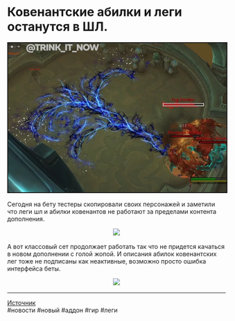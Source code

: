 # Ковенантские абилки и леги останутся в ШЛ.

<center>
<img src=https://github.com/MagicalCow/TrinkIT-News/blob/main/Assets/WH328645/WH328645-01.jpg?raw=true float=center border=2/>
</center>

Сегодня на бету тестеры скопировали своих персонажей и заметили что леги шл и абилки ковенантов не работают за пределами контента дополнения.

<center>
<a href="https://wow.zamimg.com/uploads/screenshots/normal/1076164.jpg"><img src="https://wow.zamimg.com/uploads/screenshots/normal/1076164.jpg?maxHeight=630" width="600"/></a>
</center>
  
А вот классовый сет продолжает работать так что не придется качаться в новом дополнении с голой жопой. И описания абилок ковенантских лег тоже не подписаны как неактивные, возможно просто ошибка интерфейса беты.

<center>
<a href="https://wow.zamimg.com/uploads/screenshots/normal/1076165.jpg"><img src="https://wow.zamimg.com/uploads/screenshots/normal/1076165.jpg?maxHeight=630" width="600"/></a>
</center>
  

---
[Источник](https://www.wowhead.com/news/328645)  
#новости #новый #аддон #гир #леги